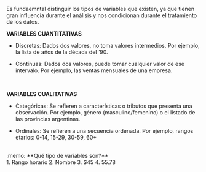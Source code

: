 Es fundaemntal distinguir los tipos de variables que existen, ya que tienen gran influencia durante el análisis y nos condicionan durante el tratamiento de los datos.
<br>

**VARIABLES CUANTITATIVAS**

* Discretas: Dados dos valores, no toma  valores intermedios. Por ejemplo, la lista de años de la década  del ‘90.

* Contínuas: Dados dos valores, puede tomar cualquier valor de ese intervalo. Por ejemplo, las  ventas mensuales de una empresa.
<br>

**VARIABLES CUALITATIVAS**

* Categóricas: Se refieren a características o  tributos que presenta una  observación. Por ejemplo, género  (masculino/femenino) o el listado de las provincias argentinas.

* Ordinales: Se refieren a una secuencia  ordenada. Por ejemplo, rangos etarios: 0-14, 15-29, 30-59, 60+

<br>
:memo: **Qué tipo de variables son?**<br>
1. Rango horario
2. Nombre
3. $45
4. 55.78